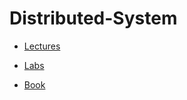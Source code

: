 # Distributed-System
- [Lectures](https://www.youtube.com/playlist?list=PLrw6a1wE39_tb2fErI4-WkMbsvGQk9_UB)


- [Labs](https://pdos.csail.mit.edu/6.824/)

- [Book](https://www.amazon.com/Designing-Data-Intensive-Applications-Reliable-Maintainable-ebook/dp/B06XPJML5D/?redirectFromSmile=1)
